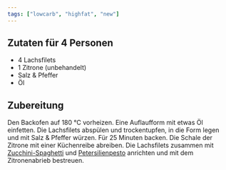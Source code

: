 ```yaml
---
tags: ["lowcarb", "highfat", "new"]
---
```


## Zutaten für 4 Personen
- 4     Lachsfilets
- 1     Zitrone (unbehandelt)
- Salz & Pfeffer
- Öl

## Zubereitung
Den Backofen auf 180 ℃ vorheizen. Eine Auflaufform mit etwas Öl einfetten. Die Lachsfilets abspülen und trockentupfen, in die Form legen und mit Salz & Pfeffer würzen. Für 25 Minuten backen. Die Schale der Zitrone mit einer Küchenreibe abreiben. Die Lachsfilets zusammen mit [Zucchini-Spaghetti](../beilagen/Zucchini-Spaghetti.html) und [Petersilienpesto](../beilagen/Petersilienpesto.html) anrichten und mit dem Zitronenabrieb bestreuen.
